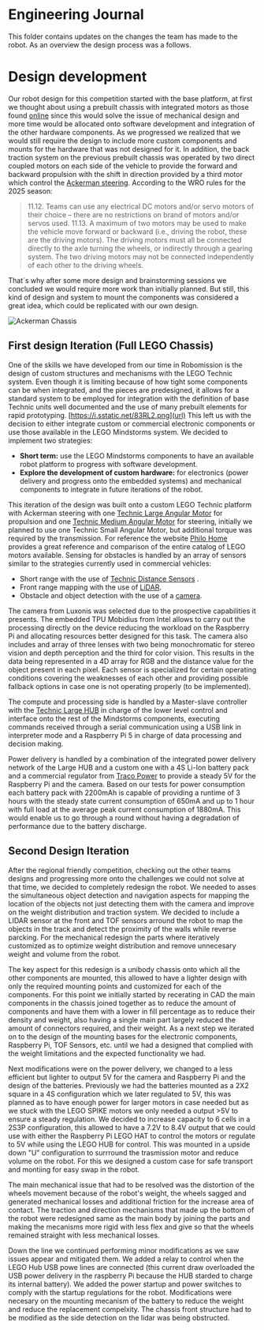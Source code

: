 # Engineering Journal

This folder contains updates on the changes the team has made to the robot. As an overview the design process was a follows.

# Design development
Our robot design for this competition started with the base platform, at first we thought about using a prebuilt chassis with integrated motors as those found [online](https://www.amazon.com.mx/Yahboom-completo-neum%C3%A1ticos-superiores-opcionales/dp/B0BR9PGZWN?th=1) since this would solve the issue of mechanical design and more time would be allocated onto software development and integration of the other hardware components. As we progressed we realized that we would still require the design to include more custom components and mounts for the hardware that was not designed for it.
In addition, the back traction system on the previous prebuilt chassis was operated by two direct coupled motors on each side of the vehicle to provide the forward and backward propulsion with the shift in direction provided by a third motor which control the [Ackerman steering](https://en.wikipedia.org/wiki/Ackermann_steering_geometry). According to the WRO rules for the 2025 season:

> 11.12. Teams can use any electrical DC motors and/or servo motors of their choice – there are no restrictions on brand of motors and/or servos used.
> 11.13. A maximum of two motors may be used to make the vehicle move forward or backward (i.e., driving the robot, these are the driving motors). The driving motors must all be connected directly to the axle turning the wheels, or indirectly through a gearing system. The two driving motors may not be connected independently of each other to the driving wheels.

That´s why after some more design and brainstorming sessions we concluded we would require more work than initially planned. But still, this kind of design and system to mount the components was considered a great idea, which could be replicated with our own design.

![Ackerman Chassis](https://www.researchgate.net/publication/379066275/figure/fig5/AS:11431281232098540@1711624752318/Construction-of-four-wheel-driving-Akerman-carrier-chassis.tif)

## First design Iteration (Full LEGO Chassis)
One of the skills we have developed from our time in Robomission is the design of custom structures and mechanisms with the LEGO Technic system. Even though it is limiting because of how tight some components can be when integrated, and the pieces are predesigned, it allows for a standard system to be employed for integration with the definition of base Technic units well documented and the use of many prebuilt elements for rapid prototyping.
[https://i.sstatic.net/83RL2.png](url)
This left us with the decision to either integrate custom or commercial electronic components or use those available in the LEGO Mindstorms system. We decided to implement two strategies:
- **Short term:** use the LEGO Mindstorms components to have an available robot platform to progress with software development.
- **Explore the development of custom hardware:** for electronics (power delivery and progress onto the embedded systems) and mechanical components to integrate in future iterations of the robot.

This iteration of the design was built onto a custom LEGO Technic platform with Ackerman steering with one [Technic Large Angular Motor](https://assets.education.lego.com/v3/assets/blt293eea581807678a/bltb9abb42596a7f1b3/5f8801b5f4c5ce0e93db1587/le_spike-prime_tech-fact-sheet_45602_1hy19.pdf?locale=es-mx) for propulsion and one [Technic Medium Angular Motor](https://assets.education.lego.com/v3/assets/blt293eea581807678a/blt692436dd1e8fa71c/5f8801d5c8a27c1d9614c27e/techspecs_technicmediumangularmotor.pdf?locale=es-mx) for steering, initially we planned to use one Technic Small Angular Motor, but additional torque was required by the transmission. For reference the website [Philo Home](https://www.philohome.com/motors/motorcomp.htm) provides a great reference and comparison of the entire catalog of LEGO motors available. Sensing for obstacles is handled by an array of sensors similar to the strategies currently used in commercial vehicles:
- Short range with the use of [Technic Distance Sensors](https://assets.education.lego.com/v3/assets/blt293eea581807678a/blt64c2b9534cf10f68/5f8801b8bc43790f5c4389ea/techspecs_technicdistancesensor.pdf?locale=es-mx) .
- Front range mapping with the use of [LiDAR](https://www.slamtec.com/en/lidar/a1).
- Obstacle and object detection with the use of a [camera](https://docs.luxonis.com/hardware/products/OAK-D%20Lite).

The camera from Luxonis was selected due to the prospective capabilities it presents. The embedded TPU Mobidius from Intel allows to carry out the processing directly on the device reducing the workload on the Raspberry Pi and allocating resources better designed for this task. The camera also includes and array of three lenses with two being monochromatic for stereo vision and depth perception and the third for color vision. This results in the data being represented in a 4D array for RGB and the distance value for the object present in each pixel. Each sensor is specialized for certain operating conditions covering the weaknesses of each other and providing possible fallback options in case one is not operating properly (to be implemented).

The compute and processing side is handled by a Master-slave controller with the [Technic Large HUB](https://assets.education.lego.com/v3/assets/blt293eea581807678a/bltf512a371e82f6420/5f8801baf4f4cf0fa39d2feb/techspecs_techniclargehub.pdf?locale=es-mx) in charge of the lower level control and interface onto the rest of the Mindstorms components, executing commands received through a serial communication using a USB link in interpreter mode and a Raspberry Pi 5 in charge of data processing and decision making.

Power delivery is handled by a combination of the integrated power delivery network of the Large HUB and a custom one with a 4S Li-Ion battery pack and a commercial regulator from [Traco Power](https://www.tracopower.com/int/series/tmdc-20) to provide a steady 5V for the Raspberry Pi and the camera.
Based on our tests for power consumption each battery pack with 2200mAh is capable of providing a runtime of 3 hours with the steady state current consumption of 650mA and up to 1 hour with full load at the average peak current consumption of 1880mA. This would enable us to go through a round without having a degradation of performance due to the battery discharge.

## Second Design Iteration
After the regional friendly competition, checking out the other teams designs and progressing more onto the challenges we could not solve at that time, we decided to completely redesign the robot. We needed to asses the simultaneous object detection and navigation aspects for mapping the location of the objects not just detecting them with the camera and improve on the weight distribution and traction system. We decided to include a LIDAR sensor at the front and TOF sensors arround the robot to map the objects in the track and detect the proximity of the walls while reverse parcking. For the mechanical redesign the parts where iteratively customized as to optimize weight distribution and remove unnecesary weight and volume from the robot.

The key aspect for this redesign is a unibody chassis onto which all the other components are mounted, this allowed to have a lighter design with only the required mounting points and customized for each of the components.
For this point we initially started by recerating in CAD the main components in the chassis joined together as to reduce the amount of components and have them with a lower in fill percentage as to reduce their density and weight, also having a single main part largely reduced the amount of connectors required, and their weight. As a next step we iterated on to the design of the mounting bases for the electronic components, Raspberry Pi, TOF Sensors, etc. until we had a designed that complied with the weight limitations and the expected functionality we had.

Next modifications were on the power delivery, we changed to a less efficient but lighter to output 5V for the camera and Raspberry Pi and the design of the batteries. Previously we had the batteries mounted as a 2X2 square in a 4S configuration which we later regulated to 5V, this was planned as to have enough power for larger motors in case needed but as we stuck with the LEGO SPIKE motors we only needed a output >5V to ensure a steady regulation. We decided to increase capacity to 6 cells in a 2S3P configuration, this allowed to have a 7.2V to 8.4V output that we could use with either the Raspberry Pi LEGO HAT to control the motors or regulate to 5V while using the LEGO HUB for control. This was mounted in a upside down "U" configuration to surrround the trasmission motor and reduce volume on the robot. For this we designed a custom case for safe transport and montiing for easy swap in the robot.

The main mechanical issue that had to be resolved was the distortion of the wheels movement because of the robot's weight, the wheels sagged and generated mechanical losses and additional friction for the increase area of contact. The traction and direction mechanisms that made up the bottom of the robot were redesigned same as the main body by joining the parts and making the mecanisms more rigid with less flex and give so that the wheels remained straight with less mechanical losses.

Down the line we continued performing minor modifications as we saw issues appear and mitigated them. We added a relay to control when the LEGO Hub USB powe lines are connected (this current draw overloaded the USB power delivery in the raspberry Pi because the HUB starded to charge its internal battery). We added the power startup and power switches to comply with the startup regulations for the robot. Modifications were necesary on the mounting mecanism of the battery to reduce the weight and reduce the replacement compelxity. The chassis front structure had to be modified as the side detection on the lidar was being obstructed. 
